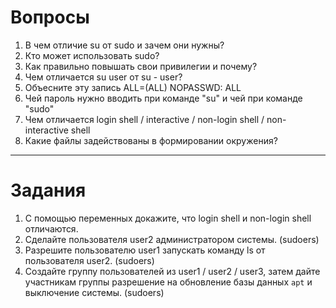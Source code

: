# Вопросы


1. В чем отличие su от sudo и зачем они нужны?
2. Кто может использовать sudo?
3. Как правильно повышать свои привилегии и почему?
4. Чем отличается su user от su - user?
5. Объесните эту запись ALL=(ALL) NOPASSWD: ALL
6. Чей пароль нужно вводить при команде "su" и чей при команде "sudo"
7. Чем отличается login shell / interactive / non-login shell / non-interactive shell
8. Какие файлы задействованы в формировании окружения?


---

# Задания


1. С помощью переменных докажите, что login shell и non-login shell отличаются.
2. Сделайте пользователя user2 администратором системы. (sudoers)
3. Разрешите пользователю user1 запускать команду ls от пользователя user2. (sudoers)
4. Создайте группу пользователей из user1 / user2 / user3, затем дайте участникам группы разрешение на обновление базы данных `apt` и выключение системы. (sudoers)

